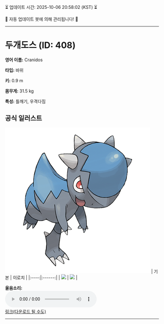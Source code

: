 
⏳ 업데이트 시간: 2025-10-06 20:58:02 (KST) ⏳

🤖 자동 업데이트 봇에 의해 관리됩니다! 🤖

---

# 두개도스 (ID: 408)
**영어 이름:** Cranidos

**타입:** 바위

**키:** 0.9 m

**몸무게:** 31.5 kg

**특성:** 틀깨기, 우격다짐

## 공식 일러스트
![](https://raw.githubusercontent.com/PokeAPI/sprites/master/sprites/pokemon/other/official-artwork/408.png)
| 기본 | 이로치 |
|:----:|:------:|
| <img src="http://play.pokemonshowdown.com/sprites/ani/cranidos.gif" width="200"> | <img src="http://play.pokemonshowdown.com/sprites/ani-shiny/cranidos.gif" width="200"> |

**울음소리:**<br><audio controls src="https://raw.githubusercontent.com/PokeAPI/cries/main/cries/pokemon/latest/408.ogg"></audio><br> [링크(다운로드 될 수도)](https://raw.githubusercontent.com/PokeAPI/cries/main/cries/pokemon/latest/408.ogg)


---
